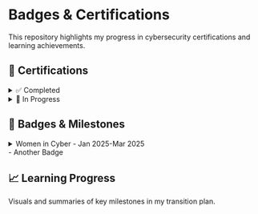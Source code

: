 # Badges & Certifications
This repository highlights my progress in cybersecurity certifications and learning achievements.


## 🧾 Certifications

<details>
  <summary>✅ Completed</summary>

- [Security+ - May 2024](https://www.credly.com/badges/d2c87cac-c8fc-4a88-abbd-b8a6186de7f8/public_url)
- [Google Cybersecurity Professional Certificate - Nov 2024](https://www.credly.com/badges/af91d701-a9e4-4d85-89f8-235c82200fcc/public_url)

</details>

<details>
  <summary>🚧 In Progress </summary>

- Certified Internal Auditor (CIA)
- ISACA IR Risk Fundamentals

</details>

## 🏅 Badges & Milestones
<details>
  <summary>Women in Cyber - Jan 2025-Mar 2025</summary>
    
    <details>
      <summary>🧩 Fundamentals</summary>
        - Linux Command Line  
        - PowerShell Basics  
        - Intro to Networking  
        - Secure Fundamentals  
        - Cyber 101  
    </details>
    
    <details>
      <summary>🛡️ Defensive Cyber</summary>
        - Intro to Velociraptor  
        - Threat Hunting  
        - Splunk  
        - Incident Response
    </details> 
    
    <details>
      <summary>☁️ Cloud Security</summary>
        - Amazon Web Services  
        - Incident Response & Forensics in AWS  
        - Top 10 AWS Attacker Techniques 2023  
    </details>
    
</details>
- Another Badge 

## 📈 Learning Progress
Visuals and summaries of key milestones in my transition plan.
